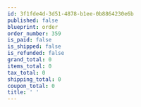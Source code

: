 ```yaml
---
id: 3f1fde4d-3d51-4878-b1ee-0b8864230e6b
published: false
blueprint: order
order_number: 359
is_paid: false
is_shipped: false
is_refunded: false
grand_total: 0
items_total: 0
tax_total: 0
shipping_total: 0
coupon_total: 0
title: ' '
---
```

